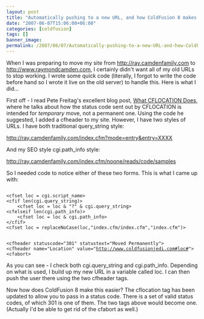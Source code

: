 ```yaml
---
layout: post
title: "Automatically pushing to a new URL, and how ColdFusion 8 makes this a bit simpler"
date: "2007-06-07T15:06:00+06:00"
categories: [coldfusion]
tags: []
banner_image: 
permalink: /2007/06/07/Automatically-pushing-to-a-new-URL-and-how-ColdFusion-8-makes-this-a-bit-simpler
---
```


When I was preparing to move my site from http://ray.camdenfamily.com to http://www.raymondcamden.com, I certainly didn't want all of my old URLs to stop working. I wrote some quick code (literally, I forgot to write the code before hand so I wrote it live on the old server) to handle this. Here is what I did...
<!--more-->
First off - I read Pete Freitag's excellent blog post, <a href="http://www.petefreitag.com/item/359.cfm">What CFLOCATION Does</a>, where he talks about how the status code sent out by CFLOCATION is intended for <i>temporary</i> move, not a permanent one. Using the code he suggested, I added a cfheader to my site. However, I have two styles of URLs. I have both traditional query_string style:

http://ray.camdenfamily.com/index.cfm?mode=entry&entry=XXXX

And my SEO style cgi.path_info style:

http://ray.camdenfamily.com/index.cfm/noone/reads/code/samples

So I needed code to notice either of these two forms. This is what I came up with:

<code>
&lt;cfset loc = cgi.script_name&gt;
&lt;cfif len(cgi.query_string)&gt;
	&lt;cfset loc = loc & "?" & cgi.query_string&gt;
&lt;cfelseif len(cgi.path_info)&gt;
	&lt;cfset loc = loc & cgi.path_info&gt;
&lt;/cfif&gt;
&lt;cfset loc = replaceNoCase(loc,"index.cfm/index.cfm","index.cfm")&gt;

&lt;cfheader statuscode="301" statustext="Moved Permanently"&gt;
&lt;cfheader name="Location" value="http://www.coldfusionjedi.com#loc#"&gt;
&lt;cfabort&gt;
</code>

As you can see - I check both cgi.query_string and cgi.path_info. Depending on what is used, I build up my new URL in a variable called loc. I can then push the user there using the two cfheader tags.

Now how does ColdFusion 8 make this easier? The cflocation tag has been updated to allow you to pass in a status code. There is a set of valid status codes, of which 301 is one of them. The two tags above would become one. (Actually I'd be able to get rid of the cfabort as well.)